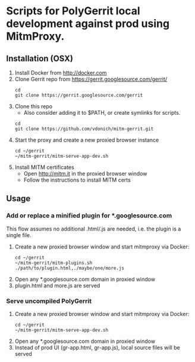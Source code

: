 # Scripts for PolyGerrit local development against prod using MitmProxy.

## Installation (OSX)

1. Install Docker from http://docker.com
2. Clone Gerrit repo from https://gerrit.googlesource.com/gerrit/
   ```
   cd
   git clone https://gerrit.googlesource.com/gerrit
   ```
3. Clone this repo
   - Also consider adding it to $PATH, or create symlinks for scripts.
   ```
   cd
   git clone https://github.com/vdonich/mitm-gerrit.git
   ```
4. Start the proxy and create a new proxied browser instance
   ```
   cd ~/gerrit
   ~/mitm-gerrit/mitm-serve-app-dev.sh
   ```
5. Install MITM certificates
   - Open http://mitm.it in the proxied browser window
   - Follow the instructions to install MITM certs

## Usage

### Add or replace a minified plugin for *.googlesource.com

This flow assumes no additional .html/.js are needed, i.e. the plugin is a single file.

1. Create a new proxied browser window and start mitmproxy via Docker:
   ```
   cd ~/gerrit
   ~/mitm-gerrit/mitm-plugins.sh ./path/to/plugin.html,./maybe/one/more.js
   ```
2. Open any *.googlesource.com domain in proxied window
3. plugin.html and more.js are served

### Serve uncompiled PolyGerrit

1. Create a new proxied browser window and start mitmproxy via Docker:
   ```
   cd ~/gerrit
   ~/mitm-gerrit/mitm-serve-app-dev.sh
   ```
2. Open any *.googlesource.com domain in proxied window
3. Instead of prod UI (gr-app.html, gr-app.js), local source files will be served
